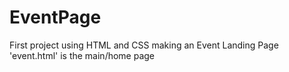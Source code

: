 # EventPage
First project using HTML and CSS making an Event Landing Page<br>
'event.html' is the main/home page
